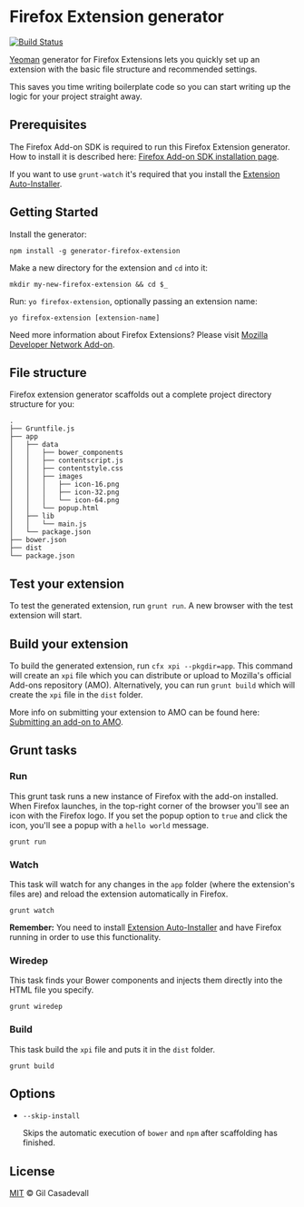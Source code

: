 # Firefox Extension generator
[![Build Status](https://secure.travis-ci.org/dgil/generator-firefox-extension.png?branch=master)](https://travis-ci.org/dgil/generator-firefox-extension)

[Yeoman](http://yeoman.io) generator for Firefox Extensions lets you quickly set up an extension with the basic file structure and recommended settings.

This saves you time writing boilerplate code so you can start writing up the logic for your project straight away.

## Prerequisites

The Firefox Add-on SDK is required to run this Firefox Extension generator. How to install it is described here: [Firefox Add-on SDK installation page](https://developer.mozilla.org/en-US/Add-ons/SDK/Tutorials/Installation).

If you want to use `grunt-watch` it's required that you install the [Extension Auto-Installer](https://addons.mozilla.org/en-US/firefox/addon/autoinstaller/).


## Getting Started

Install the generator:

```
npm install -g generator-firefox-extension
```

Make a new directory for the extension and `cd` into it:

```
mkdir my-new-firefox-extension && cd $_
```

Run: `yo firefox-extension`, optionally passing an extension name:

```
yo firefox-extension [extension-name]
```

Need more information about Firefox Extensions? Please visit [Mozilla Developer Network Add-on](https://developer.mozilla.org/en-US/Add-ons/SDK).

## File structure
Firefox extension generator scaffolds out a complete project directory structure for you:

```
.
├── Gruntfile.js
├── app
│   ├── data
│   │   ├── bower_components
│   │   ├── contentscript.js
│   │   ├── contentstyle.css
│   │   ├── images
│   │   │   ├── icon-16.png
│   │   │   ├── icon-32.png
│   │   │   └── icon-64.png
│   │   └── popup.html
│   ├── lib
│   │   └── main.js
│   └── package.json
├── bower.json
├── dist
└── package.json
```

## Test your extension

To test the generated extension, run `grunt run`. A new browser with the test extension will start.

## Build your extension

To build the generated extension, run `cfx xpi --pkgdir=app`. This command will create an `xpi` file which you can distribute or upload to Mozilla's official Add-ons repository (AMO). Alternatively, you can run `grunt build` which will create the `xpi` file in the `dist` folder.

More info on submitting your extension to AMO can be found here: [Submitting an add-on to AMO](https://developer.mozilla.org/en-US/Add-ons/Submitting_an_add-on_to_AMO).
 
## Grunt tasks

### Run

This grunt task runs a new instance of Firefox with the add-on installed. When Firefox launches, in the top-right corner of the browser you'll see an icon with the Firefox logo. If you set the popup option to `true` and click the icon, you'll see a popup with a `hello world` message.


```
grunt run
```


### Watch

This task will watch for any changes in the `app` folder (where the extension's files are) and reload the extension automatically in Firefox. 

```
grunt watch
```

**Remember:** You need to install [Extension Auto-Installer](https://addons.mozilla.org/en-US/firefox/addon/autoinstaller/) and have Firefox running in order to use this functionality.

### Wiredep

This task finds your Bower components and injects them directly into the HTML file you specify.

```
grunt wiredep
```

### Build

This task build the `xpi` file and puts it in the `dist` folder.

```
grunt build
```

## Options

* `--skip-install`

  Skips the automatic execution of `bower` and `npm` after
  scaffolding has finished.

## License

[MIT](https://github.com/dgil/generator-firefox-extension/blob/master/LICENSE) © Gil Casadevall
